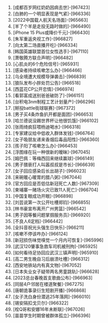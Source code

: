 
1. [成都百岁网红奶奶因病去世]-[967423]
1. [白肺的一个明显表现是气紧]-[966336]
1. [2022中国载人航天名场面]-[965663]
1. [羊了个羊是走投无路时做的]-[966490]
1. [iPhone 15 Plus或降价千元]-[966430]
1. [朱军重返央视工作]-[966827]
1. [向太第二场直播开吃]-[966334]
1. [韩国英雄联盟首位女性选手]-[967110]
1. [萧敬腾方联合声明]-[966482]
1. [心肌炎的6个危险信号]-[965931]
1. [感染者持续咳嗽怎么办]-[966466]
1. [乌全境遭大规模导弹袭击]-[966839]
1. [狼队发布小胖处罚公告]-[966518]
1. [西蓝花CP公开恋情]-[966974]
1. [看郭富成送别爸爸破防了]-[966151]
1. [台积电3nm制程工艺计划量产]-[966296]
1. [掰投battle街球联赛]-[967372]
1. [男子买4条炸鱼扒开都是面团]-[966653]
1. [哈兰德说没踢世界杯让他很饥饿]-[966102]
1. [张雨绮疯狂喂杨迪喝水]-[966318]
1. [专家建议给中低收入群体发钱]-[966764]
1. [女子吸朋友递来香烟后毒品阳性]-[966360]
1. [孩子阳了咳嗽怎么办]-[966453]
1. [浮图缘在玩一种很新的暧昧]-[967045]
1. [姆巴佩：等梅西回来继续赢球]-[966149]
1. [男子猥亵打人叫嚣叔叔是市长]-[966639]
1. [女子回应感染后长出胡子]-[966023]
1. [来碗暖心暖胃的腊八粥]-[967044]
1. [官方回应是否低估新冠死亡人数]-[967309]
1. [柬埔寨一赌场火灾已致11人死亡]-[966704]
1. [中国复眼成功开眼]-[966898]
1. [刘芸说第一次公开吐槽郑钧]-[966855]
1. [林书豪宣布离开广州男篮]-[966542]
1. [男子因等餐问题掌掴服务员]-[966920]
1. [不良人6定档]-[966442]
1. [全抖音祝光头强生日快乐]-[966211]
1. [咳嗽不停该咋办]-[966124]
1. [新冠损伤味觉嗅觉一个月内可恢复]-[965996]
1. [武汉120肇事急救车司机被刑拘]-[965925]
1. [如何看待足协回应武汉三镇声明]-[965910]
1. [高二男生晚自习后崩溃吐槽]-[966312]
1. [西安地铁站内有真文物]-[967052]
1. [日本失业女子疑带两名男童跳轨]-[966628]
1. [2023总台春晚首支歌曲公布]-[966963]
1. [同层4户邻居在楼道聚餐]-[967275]
1. [唐朝诡事录衍生短剧开播]-[966868]
1. [女子洗白身份潜逃25年落网]-[966010]
1. [锡安隔扣戈贝尔]-[966322]
1. [栓Q哥和安娜16年未断联]-[967026]
1. [苗苗学生时期曾被群体孤立]-[966396]